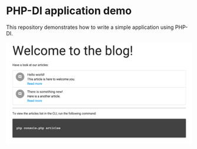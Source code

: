 # PHP-DI application demo

This repository demonstrates how to write a simple application using PHP-DI.

![](screenshot.png)
